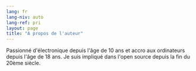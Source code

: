 ```yaml
---
lang: fr
lang-niv: auto
lang-ref: pri
layout: page
title: "A propos de l'auteur"
---
```


Passionné d'électronique depuis l'âge de 10 ans et accro aux ordinateurs depuis l'âge de 18 ans. Je suis impliqué dans l'open source depuis la fin du 20ème siècle.



